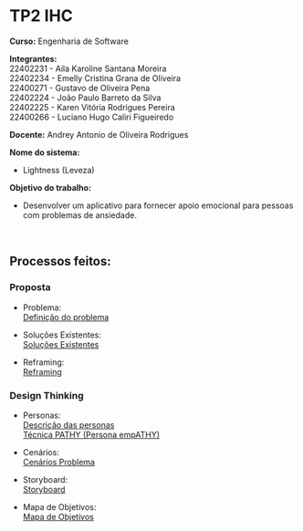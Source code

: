 # TP2 IHC

**Curso:** Engenharia de Software

**Integrantes:<br/>**
22402231 - Aila Karoline Santana Moreira     <br/>
22402234 - Emelly Cristina Grana de Oliveira <br/>
22400271 - Gustavo de Oliveira Pena          <br/>
22402224 - João Paulo Barreto da Silva       <br/>
22402225 - Karen Vitória Rodrigues Pereira   <br/>
22400266 - Luciano Hugo Caliri Figueiredo    <br/>

**Docente:** Andrey Antonio de Oliveira Rodrigues

**Nome do sistema:**
- Lightness (Leveza)<br/>

**Objetivo do trabalho:**
- Desenvolver um aplicativo para fornecer apoio emocional para pessoas com problemas de ansiedade.
<br>



## Processos feitos:<br/>

### Proposta<br/>
- Problema:<br/>
[Definição do problema](https://github.com/ailinha01/IHC-TRABALHO/blob/73b9217105c16a221e6b3b6a52ea7305d741940b/docs/1.%20Proposta/1.1%20Problemas.md)<br/>

- Soluções Existentes:<br/>
[Soluções Existentes](https://github.com/ailinha01/IHC-TRABALHO/blob/73b9217105c16a221e6b3b6a52ea7305d741940b/docs/1.%20Proposta/1.2%20Solu%C3%A7%C3%B5es_Existentes.md)<br/>

- Reframing:<br/>
[Reframing](https://github.com/ailinha01/IHC-TRABALHO/blob/73b9217105c16a221e6b3b6a52ea7305d741940b/docs/1.%20Proposta/1.3%20Reframing.md)<br/>

### Design Thinking
- Personas:<br/>
[Descrição das personas](https://github.com/ailinha01/IHC-TRABALHO/blob/73b9217105c16a221e6b3b6a52ea7305d741940b/docs/2.%20Design_Thinking/2.1%20Personas/2.1.1%20Personas_Descri%C3%A7%C3%A3o.md)<br/>
[Técnica PATHY (Persona empATHY)](https://github.com/ailinha01/IHC-TRABALHO/blob/73b9217105c16a221e6b3b6a52ea7305d741940b/docs/2.%20Design_Thinking/2.1%20Personas/Personas_T%C3%A9cnica_PATHY.md)<br/>

- Cenários:<br/>
[Cenários Problema](https://github.com/ailinha01/IHC-TRABALHO/blob/73b9217105c16a221e6b3b6a52ea7305d741940b/docs/2.%20Design_Thinking/2.2%20Cen%C3%A1rios_Problema.md)<br/>

- Storyboard:<br/>
[Storyboard](https://github.com/ailinha01/IHC-TRABALHO/blob/73b9217105c16a221e6b3b6a52ea7305d741940b/docs/2.%20Design_Thinking/2.3%20StoryBoard.md)<br/>

- Mapa de Objetivos:<br/>
[Mapa de Objetivos]()<br/>

